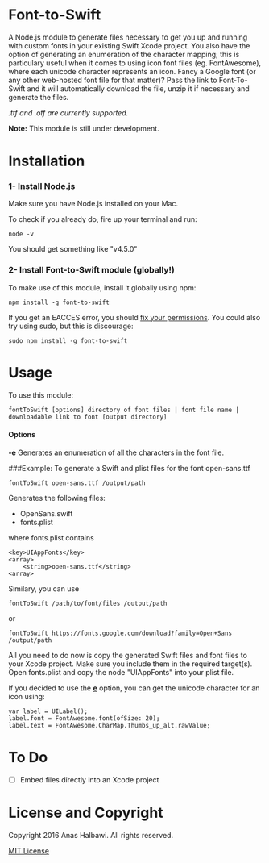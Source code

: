 # Font-to-Swift

A Node.js module to generate files necessary to get you up and running with custom fonts in your existing Swift Xcode project. You also have the option of generating an enumeration of the character mapping; this is particulary useful when it comes to using icon font files (eg. FontAwesome), where each unicode character represents an icon. Fancy a Google font (or any other web-hosted font file for that matter)? Pass the link to Font-To-Swift and it will automatically download the file, unzip it if necessary and generate the files.

*.ttf and .otf are currently supported.*

**Note:** This module is still under development. 


# Installation

### 1- Install Node.js

Make sure you have Node.js installed on your Mac.

To check if you already do, fire up your terminal and run:
```
node -v
```

You should get something like "v4.5.0"


### 2- Install Font-to-Swift module (globally!)

To make use of this module, install it globally using npm:

```
npm install -g font-to-swift
```

If you get an EACCES error, you should [fix your permissions](https://docs.npmjs.com/getting-started/fixing-npm-permissions). You could also try using sudo, but this is discourage:
```
sudo npm install -g font-to-swift
```

# Usage
To use this module:
```
fontToSwift [options] directory of font files | font file name | downloadable link to font [output directory]
```

#### Options
**-e** Generates an enumeration of all the characters in the font file.


###Example:
To generate a Swift and plist files for the font open-sans.ttf
```
fontToSwift open-sans.ttf /output/path
```

Generates the following files:
* OpenSans.swift
* fonts.plist

where fonts.plist contains
```
<key>UIAppFonts</key>
<array>
	<string>open-sans.ttf</string>
<array>
```

Similary, you can use 

```
fontToSwift /path/to/font/files /output/path
```

or

```
fontToSwift https://fonts.google.com/download?family=Open+Sans /output/path
```

All you need to do now is copy the generated Swift files and font files to your Xcode project. Make sure you include them in the required target(s).
Open fonts.plist and copy the node "UIAppFonts" into your plist file.

If you decided to use the [**e**](#options) option, you can get the unicode character for an icon using:
```
var label = UILabel();
label.font = FontAwesome.font(ofSize: 20);
label.text = FontAwesome.CharMap.Thumbs_up_alt.rawValue;
```


# To Do
- [ ] Embed files directly into an Xcode project

# License and Copyright
Copyright 2016 Anas Halbawi. All rights reserved.

[MIT License](http://en.wikipedia.org/wiki/MIT_License)
